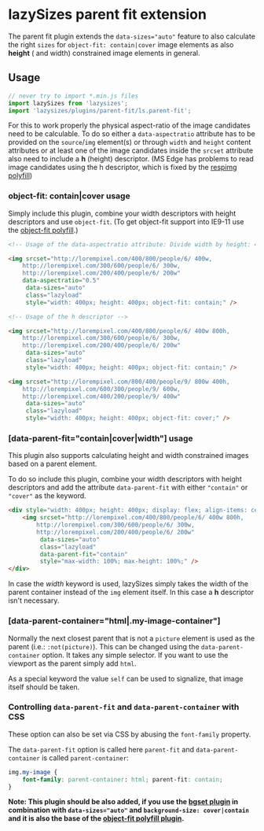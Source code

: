 # lazySizes parent fit extension

The parent fit plugin extends the ``data-sizes="auto"`` feature to also calculate the right ``sizes`` for ``object-fit: contain|cover`` image elements as also **height** ( and width) constrained image elements in general.

## Usage

```js
// never try to import *.min.js files 
import lazySizes from 'lazysizes';
import 'lazysizes/plugins/parent-fit/ls.parent-fit';
```

For this to work properly the physical aspect-ratio of the image candidates need to be calculable. To do so either a `data-aspectratio` attribute has to be provided on the `source`/`img` element(s) or through `width` and `height` content attributes or at least one of the image candidates inside the ``srcset`` attribute also need to include a **h** (height) descriptor. (MS Edge has problems to read image candidates using the h descriptor, which is fixed by the [respimg polyfill](../respimg))

### object-fit: contain|cover usage

Simply include this plugin, combine your width descriptors with height descriptors and use ``object-fit``. (To get object-fit support into IE9-11 use the [object-fit polyfill](../object-fit).)

```html
<!-- Usage of the data-aspectratio attribute: Divide width by height: 400/800 = data-aspectratio="0.5" -->

<img srcset="http://lorempixel.com/400/800/people/6/ 400w,
	http://lorempixel.com/300/600/people/6/ 300w,
	http://lorempixel.com/200/400/people/6/ 200w"
	data-aspectratio="0.5"
	 data-sizes="auto"
	 class="lazyload"
	 style="width: 400px; height: 400px; object-fit: contain;" />

<!-- Usage of the h descriptor -->

<img srcset="http://lorempixel.com/400/800/people/6/ 400w 800h,
	http://lorempixel.com/300/600/people/6/ 300w,
	http://lorempixel.com/200/400/people/6/ 200w"
	 data-sizes="auto"
	 class="lazyload"
	 style="width: 400px; height: 400px; object-fit: contain;" />

<img srcset="http://lorempixel.com/800/400/people/9/ 800w 400h,
	http://lorempixel.com/600/300/people/9/ 600w,
	http://lorempixel.com/400/200/people/9/ 400w"
	 data-sizes="auto"
	 class="lazyload"
	 style="width: 400px; height: 400px; object-fit: cover;" />


```



### [data-parent-fit="contain|cover|width"] usage

This plugin also supports calculating height and width constrained images based on a parent element.

To do so include this plugin, combine your width descriptors with height descriptors and add the attribute ``data-parent-fit`` with either ``"contain"`` or ``"cover"`` as the keyword.

```html
<div style="width: 400px; height: 400px; display: flex; align-items: center; justify-content: center;">
	<img srcset="http://lorempixel.com/400/800/people/6/ 400w 800h,
		http://lorempixel.com/300/600/people/6/ 300w,
		http://lorempixel.com/200/400/people/6/ 200w"
		 data-sizes="auto"
		 class="lazyload"
		 data-parent-fit="contain"
		 style="max-width: 100%; max-height: 100%;" />
</div>
```

In case the *width* keyword is used, lazySizes simply takes the width of the parent container instead of the ``img`` element itself. In this case a **h** descriptor isn't necessary.

### [data-parent-container="html|.my-image-container"]
Normally the next closest parent that is not a `picture` element is used as the parent (i.e.: `:not(picture)`). This can be changed using the `data-parent-container` option. It takes any simple selector. If you want to use the viewport as the parent simply add `html`.

As a special keyword the value `self` can be used to signalize, that image itself should be taken.

### Controlling `data-parent-fit` and `data-parent-container` with CSS
These option can also be set via CSS by abusing the `font-family` property.

The `data-parent-fit` option is called here `parent-fit` and `data-parent-container` is called `parent-container`:

```css
img.my-image {
	font-family: parent-container: html; parent-fit: contain;
}
```

**Note: This plugin should be also added, if you use the [bgset plugin](../bgset/) in combination with ``data-sizes="auto"`` and ``background-size: cover|contain`` and it is also the base of the [object-fit polyfill plugin](../object-fit).**

